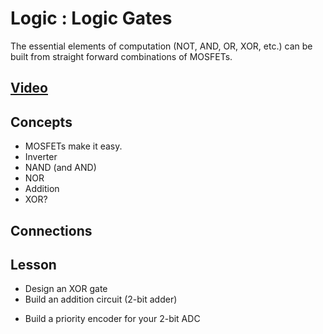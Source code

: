 # Logic : Logic Gates
The essential elements of computation (NOT, AND, OR, XOR, etc.) can be built from straight forward combinations of MOSFETs.

## [Video](https://vimeo.com/1033231995)

## Concepts
- MOSFETs make it easy.
- Inverter
- NAND (and AND)
- NOR
- Addition
- XOR?

## Connections

## Lesson
+ Design an XOR gate
+ Build an addition circuit (2-bit adder)
* Build a priority encoder for your 2-bit ADC